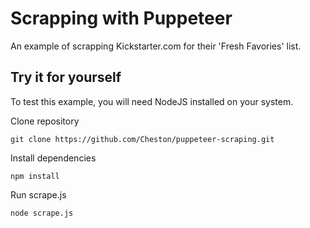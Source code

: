 # Scrapping with Puppeteer

An example of scrapping Kickstarter.com for their 'Fresh Favories' list.

## Try it for yourself

To test this example, you will need NodeJS installed on your system.

 Clone repository
```
git clone https://github.com/Cheston/puppeteer-scraping.git
```

Install dependencies
```
npm install
```

Run scrape.js
```
node scrape.js
```

